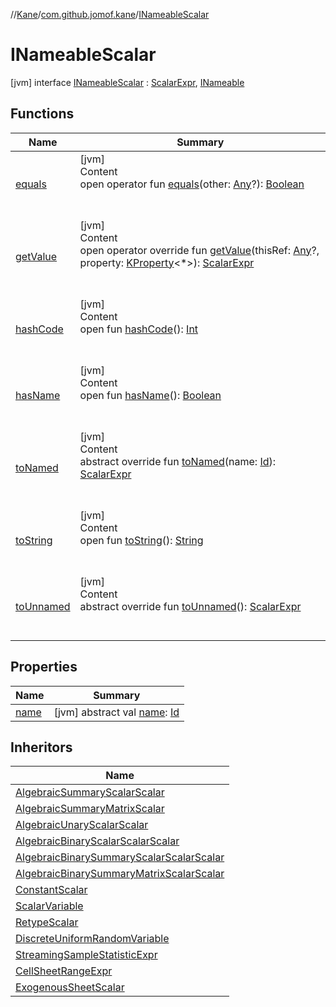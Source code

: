//[Kane](../../index.md)/[com.github.jomof.kane](../index.md)/[INameableScalar](index.md)



# INameableScalar  
 [jvm] interface [INameableScalar](index.md) : [ScalarExpr](../-scalar-expr/index.md), [INameable](../-i-nameable/index.md)   


## Functions  
  
|  Name|  Summary| 
|---|---|
| <a name="kotlin/Any/equals/#kotlin.Any?/PointingToDeclaration/"></a>[equals](../../com.github.jomof.kane.impl.visitor/-difference-visitor/index.md#%5Bkotlin%2FAny%2Fequals%2F%23kotlin.Any%3F%2FPointingToDeclaration%2F%5D%2FFunctions%2F-1776797766)| <a name="kotlin/Any/equals/#kotlin.Any?/PointingToDeclaration/"></a>[jvm]  <br>Content  <br>open operator fun [equals](../../com.github.jomof.kane.impl.visitor/-difference-visitor/index.md#%5Bkotlin%2FAny%2Fequals%2F%23kotlin.Any%3F%2FPointingToDeclaration%2F%5D%2FFunctions%2F-1776797766)(other: [Any](https://kotlinlang.org/api/latest/jvm/stdlib/kotlin/-any/index.html)?): [Boolean](https://kotlinlang.org/api/latest/jvm/stdlib/kotlin/-boolean/index.html)  <br><br><br>
| <a name="com.github.jomof.kane/INameableScalar/getValue/#kotlin.Any?#kotlin.reflect.KProperty[*]/PointingToDeclaration/"></a>[getValue](get-value.md)| <a name="com.github.jomof.kane/INameableScalar/getValue/#kotlin.Any?#kotlin.reflect.KProperty[*]/PointingToDeclaration/"></a>[jvm]  <br>Content  <br>open operator override fun [getValue](get-value.md)(thisRef: [Any](https://kotlinlang.org/api/latest/jvm/stdlib/kotlin/-any/index.html)?, property: [KProperty](https://kotlinlang.org/api/latest/jvm/stdlib/kotlin.reflect/-k-property/index.html)<*>): [ScalarExpr](../-scalar-expr/index.md)  <br><br><br>
| <a name="kotlin/Any/hashCode/#/PointingToDeclaration/"></a>[hashCode](../../com.github.jomof.kane.impl.visitor/-difference-visitor/index.md#%5Bkotlin%2FAny%2FhashCode%2F%23%2FPointingToDeclaration%2F%5D%2FFunctions%2F-1776797766)| <a name="kotlin/Any/hashCode/#/PointingToDeclaration/"></a>[jvm]  <br>Content  <br>open fun [hashCode](../../com.github.jomof.kane.impl.visitor/-difference-visitor/index.md#%5Bkotlin%2FAny%2FhashCode%2F%23%2FPointingToDeclaration%2F%5D%2FFunctions%2F-1776797766)(): [Int](https://kotlinlang.org/api/latest/jvm/stdlib/kotlin/-int/index.html)  <br><br><br>
| <a name="com.github.jomof.kane/INameable/hasName/#/PointingToDeclaration/"></a>[hasName](../-i-nameable/has-name.md)| <a name="com.github.jomof.kane/INameable/hasName/#/PointingToDeclaration/"></a>[jvm]  <br>Content  <br>open fun [hasName](../-i-nameable/has-name.md)(): [Boolean](https://kotlinlang.org/api/latest/jvm/stdlib/kotlin/-boolean/index.html)  <br><br><br>
| <a name="com.github.jomof.kane/INameableScalar/toNamed/#kotlin.Any/PointingToDeclaration/"></a>[toNamed](to-named.md)| <a name="com.github.jomof.kane/INameableScalar/toNamed/#kotlin.Any/PointingToDeclaration/"></a>[jvm]  <br>Content  <br>abstract override fun [toNamed](to-named.md)(name: [Id](../../com.github.jomof.kane.impl/index.md#%5Bcom.github.jomof.kane.impl%2FId%2F%2F%2FPointingToDeclaration%2F%5D%2FClasslikes%2F-1776797766)): [ScalarExpr](../-scalar-expr/index.md)  <br><br><br>
| <a name="kotlin/Any/toString/#/PointingToDeclaration/"></a>[toString](../../com.github.jomof.kane.impl.visitor/-difference-visitor/index.md#%5Bkotlin%2FAny%2FtoString%2F%23%2FPointingToDeclaration%2F%5D%2FFunctions%2F-1776797766)| <a name="kotlin/Any/toString/#/PointingToDeclaration/"></a>[jvm]  <br>Content  <br>open fun [toString](../../com.github.jomof.kane.impl.visitor/-difference-visitor/index.md#%5Bkotlin%2FAny%2FtoString%2F%23%2FPointingToDeclaration%2F%5D%2FFunctions%2F-1776797766)(): [String](https://kotlinlang.org/api/latest/jvm/stdlib/kotlin/-string/index.html)  <br><br><br>
| <a name="com.github.jomof.kane/INameableScalar/toUnnamed/#/PointingToDeclaration/"></a>[toUnnamed](to-unnamed.md)| <a name="com.github.jomof.kane/INameableScalar/toUnnamed/#/PointingToDeclaration/"></a>[jvm]  <br>Content  <br>abstract override fun [toUnnamed](to-unnamed.md)(): [ScalarExpr](../-scalar-expr/index.md)  <br><br><br>


## Properties  
  
|  Name|  Summary| 
|---|---|
| <a name="com.github.jomof.kane/INameableScalar/name/#/PointingToDeclaration/"></a>[name](index.md#%5Bcom.github.jomof.kane%2FINameableScalar%2Fname%2F%23%2FPointingToDeclaration%2F%5D%2FProperties%2F-1776797766)| <a name="com.github.jomof.kane/INameableScalar/name/#/PointingToDeclaration/"></a> [jvm] abstract val [name](index.md#%5Bcom.github.jomof.kane%2FINameableScalar%2Fname%2F%23%2FPointingToDeclaration%2F%5D%2FProperties%2F-1776797766): [Id](../../com.github.jomof.kane.impl/index.md#%5Bcom.github.jomof.kane.impl%2FId%2F%2F%2FPointingToDeclaration%2F%5D%2FClasslikes%2F-1776797766)   <br>


## Inheritors  
  
|  Name| 
|---|
| <a name="com.github.jomof.kane/AlgebraicSummaryScalarScalar///PointingToDeclaration/"></a>[AlgebraicSummaryScalarScalar](../-algebraic-summary-scalar-scalar/index.md)
| <a name="com.github.jomof.kane/AlgebraicSummaryMatrixScalar///PointingToDeclaration/"></a>[AlgebraicSummaryMatrixScalar](../-algebraic-summary-matrix-scalar/index.md)
| <a name="com.github.jomof.kane/AlgebraicUnaryScalarScalar///PointingToDeclaration/"></a>[AlgebraicUnaryScalarScalar](../-algebraic-unary-scalar-scalar/index.md)
| <a name="com.github.jomof.kane/AlgebraicBinaryScalarScalarScalar///PointingToDeclaration/"></a>[AlgebraicBinaryScalarScalarScalar](../-algebraic-binary-scalar-scalar-scalar/index.md)
| <a name="com.github.jomof.kane/AlgebraicBinarySummaryScalarScalarScalar///PointingToDeclaration/"></a>[AlgebraicBinarySummaryScalarScalarScalar](../-algebraic-binary-summary-scalar-scalar-scalar/index.md)
| <a name="com.github.jomof.kane/AlgebraicBinarySummaryMatrixScalarScalar///PointingToDeclaration/"></a>[AlgebraicBinarySummaryMatrixScalarScalar](../-algebraic-binary-summary-matrix-scalar-scalar/index.md)
| <a name="com.github.jomof.kane.impl/ConstantScalar///PointingToDeclaration/"></a>[ConstantScalar](../../com.github.jomof.kane.impl/-constant-scalar/index.md)
| <a name="com.github.jomof.kane.impl/ScalarVariable///PointingToDeclaration/"></a>[ScalarVariable](../../com.github.jomof.kane.impl/-scalar-variable/index.md)
| <a name="com.github.jomof.kane.impl/RetypeScalar///PointingToDeclaration/"></a>[RetypeScalar](../../com.github.jomof.kane.impl/-retype-scalar/index.md)
| <a name="com.github.jomof.kane.impl/DiscreteUniformRandomVariable///PointingToDeclaration/"></a>[DiscreteUniformRandomVariable](../../com.github.jomof.kane.impl/-discrete-uniform-random-variable/index.md)
| <a name="com.github.jomof.kane.impl/StreamingSampleStatisticExpr///PointingToDeclaration/"></a>[StreamingSampleStatisticExpr](../../com.github.jomof.kane.impl/-streaming-sample-statistic-expr/index.md)
| <a name="com.github.jomof.kane.impl.sheet/CellSheetRangeExpr///PointingToDeclaration/"></a>[CellSheetRangeExpr](../../com.github.jomof.kane.impl.sheet/-cell-sheet-range-expr/index.md)
| <a name="com.github.jomof.kane.impl.sheet/ExogenousSheetScalar///PointingToDeclaration/"></a>[ExogenousSheetScalar](../../com.github.jomof.kane.impl.sheet/-exogenous-sheet-scalar/index.md)

